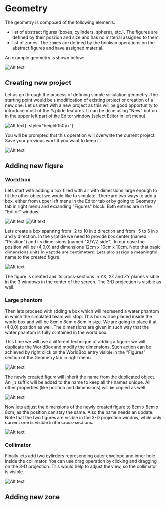 # Geometry

The geometry is composed of the following elements:

  * list of abstract figures (boxes, cylinders, spheres, etc.). The figures are defined by their position and size and has no material assigned to them.
  * list of zones. The zones are defined by the boolean operations on the abstract figures and have assigned material.

An example geometry is shown below:

![Alt text](assets/geometry_example1.png)


## Creating new project

Let us go through the process of defining simple simulation geometry.
The starting point would be a modification of existing project or creation of a new one.
Let us start with a new project as this will be good opportunity to introduce most of the Yaptide features.
It can be done using "New" button in the upper left part of the Editor window (select Editor in left menu).

![Alt text](image.png){: style="height:150px"}

You will be prompted that this operation will overwrite the current project. Save your previous work if you want to keep it.

![Alt text](image-1.png)

## Adding new figure

### World box

Lets start with adding a box filled with air with dimensions large enough to fit the other object we would like to simulate.
There are two ways to add a box, either from upper left menu in the Editor tab or by going to Geometry tab in right menu and expanding "Figures" block. Both entries are in the "Editor" window.

![Alt text](image-2.png)
![Alt text](image-3.png)

Lets create a box spanning from -2 to 10 in z direction and from -5 to 5 in x and y direction.
In the yaptide we need to provide box center (named "Position") and its dimensions (named "X/Y/Z side").
In our case the position will be (4,0,0)  and dimensions 12cm x 10cm x 10cm.
Note that basic dimensions units in yaptide are centimeters.
Leta also assign a meaningful name to the created figure.

![Alt text](image-4.png)

The figure is created and its cross-sections in YX, XZ and ZY planes visible in the 3 windows in the center of the screen. 
The 3-D projection is visible as well.

### Large phantom 

Then lets proceed with adding a box which will represend a water phantom in which the simulated beam will stop.
This box will be placed inside the world box and will be 8cm x 8cm x 8cm in size.
We are going to place it at (4,0,0) position as well.
The dimensions are given in such way that the water phantom is fully contained in the world box.

This time we will use a different technique of adding a figure: we will duplicate the WorldBox and modify the dimensions.
Such action can be achieved by right click on the WorldBox entry visible in the "Figures" section of the Geometry tab in right menu.

![Alt text](image-5.png)

The newly created figure will inherit the name from the duplicated object. An `_1` suffix will be added to the name to keep all the names unique.
All other properties (like position and dimensions) will be copied as well.

![Alt text](image-6.png)

Now lets adjust the dimensions of the newly created figure to 8cm x 8cm x 8cm, as the position can stay the same.
Also the name needs an update.
Note that the two figures are visible in the 3-D projection window, while only current one is visible in the cross-sections.

![Alt text](image-7.png)

### Collimator

Finally lets add two cylinders represending outer envelope and inner hole inside the collimator.
You can use drag operation by clicking and dragging on the 3-D projection. This would help to adjust the view, so the collimator is visible.

![Alt text](image-8.png)

## Adding new zone

